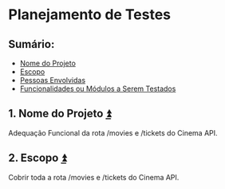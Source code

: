 # Planejamento de Testes
## **Sumário:**<a name="sumario"></a>
- <a href="#1">Nome do Projeto</a>
- <a href="#2">Escopo</a>
- <a href="#3">Pessoas Envolvidas</a>
- <a href="#4">Funcionalidades ou Módulos a Serem Testados</a>

## 1. Nome do Projeto <a name="1"></a><a href="#sumario">:arrow_double_up:</a>
Adequação Funcional da rota /movies e /tickets do Cinema API.
## 2. Escopo <a name="2"></a><a href="#sumario">:arrow_double_up:</a>
Cobrir toda a rota /movies e /tickets do Cinema API.
